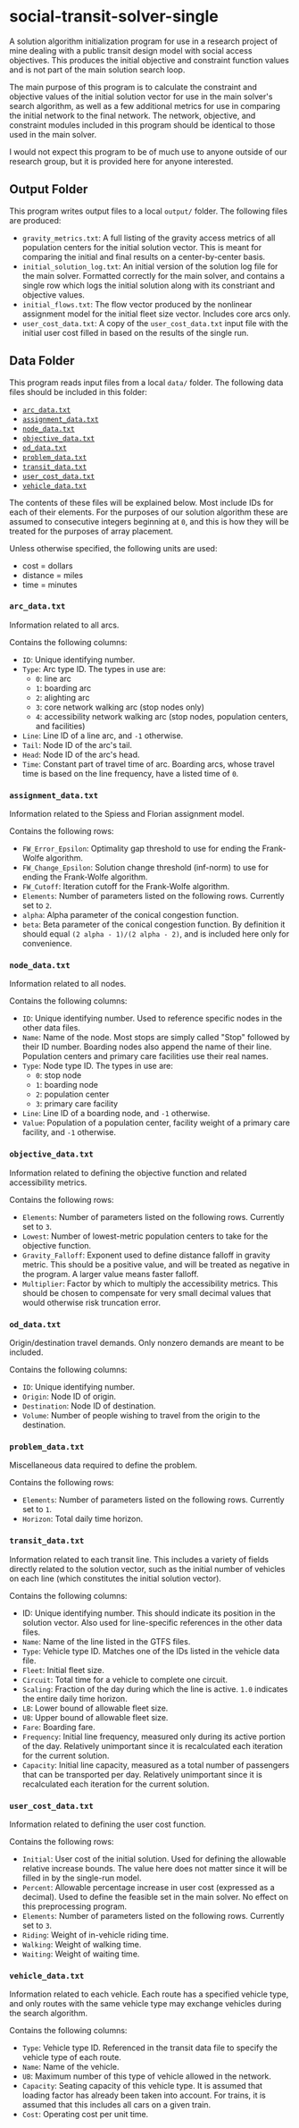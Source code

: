 # social-transit-solver-single

A solution algorithm initialization program for use in a research project of mine dealing with a public transit design model with social access objectives. This produces the initial objective and constraint function values and is not part of the main solution search loop.

The main purpose of this program is to calculate the constraint and objective values of the initial solution vector for use in the main solver's search algorithm, as well as a few additional metrics for use in comparing the initial network to the final network. The network, objective, and constraint modules included in this program should be identical to those used in the main solver.

I would not expect this program to be of much use to anyone outside of our research group, but it is provided here for anyone interested.

## Output Folder

This program writes output files to a local `output/` folder. The following files are produced:

* `gravity_metrics.txt`: A full listing of the gravity access metrics of all population centers for the initial solution vector. This is meant for comparing the initial and final results on a center-by-center basis.
* `initial_solution_log.txt`: An initial version of the solution log file for the main solver. Formatted correctly for the main solver, and contains a single row which logs the initial solution along with its constriant and objective values.
* `initial_flows.txt`: The flow vector produced by the nonlinear assignment model for the initial fleet size vector. Includes core arcs only.
* `user_cost_data.txt`: A copy of the `user_cost_data.txt` input file with the initial user cost filled in based on the results of the single run.

## Data Folder

This program reads input files from a local `data/` folder. The following data files should be included in this folder:

* [`arc_data.txt`](#arc_datatxt)
* [`assignment_data.txt`](#assignment_datatxt)
* [`node_data.txt`](#node_datatxt)
* [`objective_data.txt`](#objective_datatxt)
* [`od_data.txt`](#od_datatxt)
* [`problem_data.txt`](#problem_datatxt)
* [`transit_data.txt`](#transit_datatxt)
* [`user_cost_data.txt`](#user_cost_datatxt)
* [`vehicle_data.txt`](#vehicle_datatxt)

The contents of these files will be explained below. Most include IDs for each of their elements. For the purposes of our solution algorithm these are assumed to consecutive integers beginning at `0`, and this is how they will be treated for the purposes of array placement.

Unless otherwise specified, the following units are used:

* cost = dollars
* distance = miles
* time = minutes

### `arc_data.txt`

Information related to all arcs.

Contains the following columns:

* `ID`: Unique identifying number.
* `Type`: Arc type ID. The types in use are:
  * `0`: line arc
  * `1`: boarding arc
  * `2`: alighting arc
  * `3`: core network walking arc (stop nodes only)
  * `4`: accessibility network walking arc (stop nodes, population centers, and facilities)
* `Line`: Line ID of a line arc, and `-1` otherwise.
* `Tail`: Node ID of the arc's tail.
* `Head`: Node ID of the arc's head.
* `Time`: Constant part of travel time of arc. Boarding arcs, whose travel time is based on the line frequency, have a listed time of `0`.

### `assignment_data.txt`

Information related to the Spiess and Florian assignment model.

Contains the following rows:

* `FW_Error_Epsilon`: Optimality gap threshold to use for ending the Frank-Wolfe algorithm.
* `FW_Change_Epsilon`: Solution change threshold (inf-norm) to use for ending the Frank-Wolfe algorithm.
* `FW_Cutoff`: Iteration cutoff for the Frank-Wolfe algorithm.
* `Elements`: Number of parameters listed on the following rows. Currently set to `2`.
* `alpha`: Alpha parameter of the conical congestion function.
* `beta`: Beta parameter of the conical congestion function. By definition it should equal `(2 alpha - 1)/(2 alpha - 2)`, and is included here only for convenience.

### `node_data.txt`

Information related to all nodes.

Contains the following columns:

* `ID`: Unique identifying number. Used to reference specific nodes in the other data files.
* `Name`: Name of the node. Most stops are simply called "Stop" followed by their ID number. Boarding nodes also append the name of their line. Population centers and primary care facilities use their real names.
* `Type`: Node type ID. The types in use are:
  * `0`: stop node
  * `1`: boarding node
  * `2`: population center
  * `3`: primary care facility
* `Line`: Line ID of a boarding node, and `-1` otherwise.
* `Value`: Population of a population center, facility weight of a primary care facility, and `-1` otherwise.

### `objective_data.txt`

Information related to defining the objective function and related accessibility metrics.

Contains the following rows:

* `Elements`: Number of parameters listed on the following rows. Currently set to `3`.
* `Lowest`: Number of lowest-metric population centers to take for the objective function.
* `Gravity_Falloff`: Exponent used to define distance falloff in gravity metric. This should be a positive value, and will be treated as negative in the program. A larger value means faster falloff.
* `Multiplier`: Factor by which to multiply the accessibility metrics. This should be chosen to compensate for very small decimal values that would otherwise risk truncation error.

### `od_data.txt`

Origin/destination travel demands. Only nonzero demands are meant to be included.

Contains the following columns:

* `ID`: Unique identifying number.
* `Origin`: Node ID of origin.
* `Destination`: Node ID of destination.
* `Volume`: Number of people wishing to travel from the origin to the destination.

### `problem_data.txt`

Miscellaneous data required to define the problem.

Contains the following rows:

* `Elements`: Number of parameters listed on the following rows. Currently set to `1`.
* `Horizon`: Total daily time horizon.

### `transit_data.txt`

Information related to each transit line. This includes a variety of fields directly related to the solution vector, such as the initial number of vehicles on each line (which constitutes the initial solution vector).

Contains the following columns:

* ID: Unique identifying number. This should indicate its position in the solution vector. Also used for line-specific references in the other data files.
* `Name`: Name of the line listed in the GTFS files.
* `Type`: Vehicle type ID. Matches one of the IDs listed in the vehicle data file.
* `Fleet`: Initial fleet size.
* `Circuit`: Total time for a vehicle to complete one circuit.
* `Scaling`: Fraction of the day during which the line is active. `1.0` indicates the entire daily time horizon.
* `LB`: Lower bound of allowable fleet size.
* `UB`: Upper bound of allowable fleet size.
* `Fare`: Boarding fare.
* `Frequency`: Initial line frequency, measured only during its active portion of the day. Relatively unimportant since it is recalculated each iteration for the current solution.
* `Capacity`: Initial line capacity, measured as a total number of passengers that can be transported per day. Relatively unimportant since it is recalculated each iteration for the current solution.

### `user_cost_data.txt`

Information related to defining the user cost function.

Contains the following rows:

* `Initial`: User cost of the initial solution. Used for defining the allowable relative increase bounds. The value here does not matter since it will be filled in by the single-run model.
* `Percent`: Allowable percentage increase in user cost (expressed as a decimal). Used to define the feasible set in the main solver. No effect on this preprocessing program.
* `Elements`: Number of parameters listed on the following rows. Currently set to `3`.
* `Riding`: Weight of in-vehicle riding time.
* `Walking`: Weight of walking time.
* `Waiting`: Weight of waiting time.

### `vehicle_data.txt`

Information related to each vehicle. Each route has a specified vehicle type, and only routes with the same vehicle type may exchange vehicles during the search algorithm.

Contains the following columns:

* `Type`: Vehicle type ID. Referenced in the transit data file to specify the vehicle type of each route.
* `Name`: Name of the vehicle.
* `UB`: Maximum number of this type of vehicle allowed in the network.
* `Capacity`: Seating capacity of this vehicle type. It is assumed that loading factor has already been taken into account. For trains, it is assumed that this includes all cars on a given train.
* `Cost`: Operating cost per unit time.
